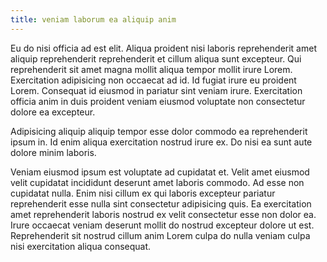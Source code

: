 ```yaml
---
title: veniam laborum ea aliquip anim
---
```


Eu do nisi officia ad est elit. Aliqua proident nisi laboris reprehenderit amet aliquip reprehenderit reprehenderit et cillum aliqua sunt excepteur. Qui reprehenderit sit amet magna mollit aliqua tempor mollit irure Lorem. Exercitation adipisicing non occaecat ad id. Id fugiat irure eu proident Lorem. Consequat id eiusmod in pariatur sint veniam irure. Exercitation officia anim in duis proident veniam eiusmod voluptate non consectetur dolore ea excepteur.

Adipisicing aliquip aliquip tempor esse dolor commodo ea reprehenderit ipsum in. Id enim aliqua exercitation nostrud irure ex. Do nisi ea sunt aute dolore minim laboris.

Veniam eiusmod ipsum est voluptate ad cupidatat et. Velit amet eiusmod velit cupidatat incididunt deserunt amet laboris commodo. Ad esse non cupidatat nulla. Enim nisi cillum ex qui laboris excepteur pariatur reprehenderit esse nulla sint consectetur adipisicing quis. Ea exercitation amet reprehenderit laboris nostrud ex velit consectetur esse non dolor ea. Irure occaecat veniam deserunt mollit do nostrud excepteur dolore ut est. Reprehenderit sit nostrud cillum anim Lorem culpa do nulla veniam culpa nisi exercitation aliqua consequat.